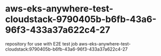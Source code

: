 # aws-eks-anywhere-test-cloudstack-9790405b-b6fb-43a6-96f3-433a37a622c4-27
repository for use with E2E test job aws-eks-anywhere-test-cloudstack:9790405b-b6fb-43a6-96f3-433a37a622c4-27
